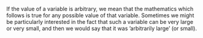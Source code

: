If the value of a variable is arbitrary, we mean that the mathematics
which follows is true for any possible value of that variable. Sometimes
we might be particularly interested in the fact that such a variable can
be very large or very small, and then we would say that it was
’arbitrarily large’ (or small).
